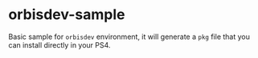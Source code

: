 # orbisdev-sample
Basic sample for `orbisdev` environment, it will generate a `pkg` file that you can install directly in your PS4.

